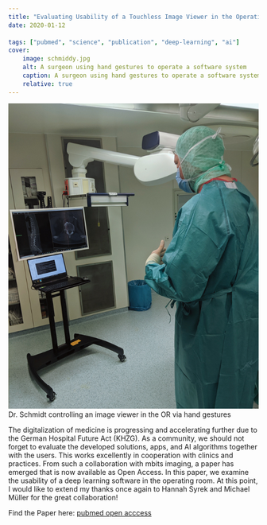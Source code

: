 ```yaml
---
title: "Evaluating Usability of a Touchless Image Viewer in the Operating Room"
date: 2020-01-12

tags: ["pubmed", "science", "publication", "deep-learning", "ai"]
cover:
    image: schmiddy.jpg
    alt: A surgeon using hand gestures to operate a software system
    caption: A surgeon using hand gestures to operate a software system
    relative: true
---
```


![Dr. Schmidt controlling an image viewer in the OR via hand gestures](./schmiddy.jpg#center "Dr. Schmidt controlling an image viewer in the OR via hand gestures")
Dr. Schmidt controlling an image viewer in the OR via hand gestures

The digitalization of medicine is progressing and accelerating further due to the German Hospital Future Act (KHZG). As a community, we should not forget to evaluate the developed solutions, apps, and AI algorithms together with the users. This works excellently in cooperation with clinics and practices. From such a collaboration with mbits imaging, a paper has emerged that is now available as Open Access. In this paper, we examine the usability of a deep learning software in the operating room. At this point, I would like to extend my thanks once again to Hannah Syrek and Michael Müller for the great collaboration!

Find the Paper here: [pubmed open acccess](https://pubmed.ncbi.nlm.nih.gov/31995836/)
